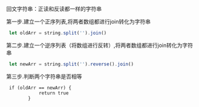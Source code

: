 回文字符串：正读和反读都一样的字符串

第一步.建立一个正序列表,将两者数组都进行join转化为字符串

~~~js
 let oldArr = string.split('').join()
~~~

第二步.建立一个逆序列表（将数组进行反转）,将两者数组都进行join转化为字符串

~~~js
 let newArr = string.split('').reverse().join()
~~~

第三步.判断两个字符串是否相等

~~~JS
 if (oldArr == newArr) {
            return true
        }
~~~

